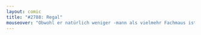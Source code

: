 ```yaml
---
layout: comic
title: "#2788: Regal"
mouseover: "Obwohl er natürlich weniger -mann als vielmehr Fachmaus ist."
---
```

